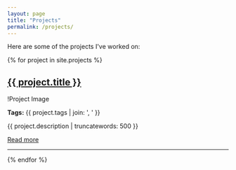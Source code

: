 ```yaml
---
layout: page
title: "Projects"
permalink: /projects/
---
```


Here are some of the projects I've worked on:

{% for project in site.projects %}
## <a href="{{ project.url }}">{{ project.title }}</a>
!Project Image

**Tags:** {{ project.tags | join: ', ' }}

<p>{{ project.description | truncatewords: 500 }}</p>

<a href="{{ project.url }}">Read more</a>

---

{% endfor %}

